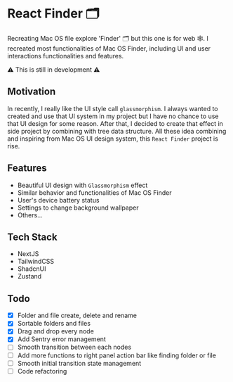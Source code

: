 # React Finder 🗂️

Recreating Mac OS file explore 'Finder' 🗂️ but this one is for web 🕸️. I recreated most functionalities of Mac OS Finder, including UI and user interactions functionalities and features.

⚠️ This is still in development ⚠️

## Motivation

In recently, I really like the UI style call `glassmorphism`. I always wanted to created and use that UI system in my project but I have no chance to use that UI design for some reason. After that, I decided to create that effect in side project by combining with tree data structure. All these idea combining and inspiring from Mac OS UI design system, this `React Finder` project is rise.

## Features

- Beautiful UI design with `Glassmorphism` effect
- Similar behavior and functionalities of Mac OS Finder
- User's device battery status
- Settings to change background wallpaper
- Others...

## Tech Stack

- NextJS
- TailwindCSS
- ShadcnUI
- Zustand

## Todo

- [x] Folder and file create, delete and rename
- [x] Sortable folders and files
- [x] Drag and drop every node
- [x] Add Sentry error management
- [ ] Smooth transition between each nodes
- [ ] Add more functions to right panel action bar like finding folder or file
- [ ] Smooth initial transition state management
- [ ] Code refactoring
